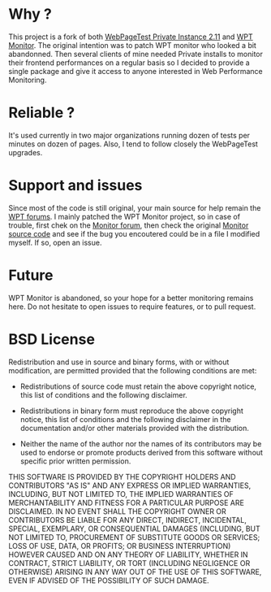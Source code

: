 Why ?
=====

This project is a fork of both [WebPageTest Private Instance 2.11](https://sites.google.com/a/webpagetest.org/docs/private-instances/releases/webpagetest-2-11) and [WPT Monitor](http://www.wptmonitor.org/). The original intention was to patch WPT monitor who looked a bit abandonned. Then several clients of mine needed Private installs to monitor their frontend performances on a regular basis so I decided to provide a single package and give it access to anyone interested in Web Performance Monitoring.


Reliable ?
==========

It's used currently in two major organizations running dozen of tests per minutes on dozen of pages.
Also, I tend to follow closely the WebPageTest upgrades.

Support and issues
=======

Since most of the code is still original, your main source for help remain the [WPT forums](http://www.webpagetest.org/forums/). I mainly patched the WPT Monitor project, so in case of trouble, first chek on the [Monitor forum](http://www.webpagetest.org/forums/forumdisplay.php?fid=22), then check the original [Monitor source code](http://code.webpagetest.org/listing.php?repname=WebPagetest&path=%2Ftrunk%2Fwww%2Fwptmonitor%2F&#acd403ebe86e0515da3b1856b1c217fa1) and see if the bug you encoutered could be in a file I modified myself. If so, open an issue.

Future
====

WPT Monitor is abandoned, so your hope for a better monitoring remains here. Do not hesitate to open issues to require features, or to pull request.


BSD License
====

Redistribution and use in source and binary forms, with or without modification, are permitted provided that the
following conditions are met:

* Redistributions of source code must retain the above copyright notice, this list of conditions and the following
disclaimer.

* Redistributions in binary form must reproduce the above copyright notice, this list of conditions and the following
disclaimer in the documentation and/or other materials provided with the distribution.

* Neither the name of the author nor the names of its contributors may be used to endorse or promote products derived
from this software without specific prior written permission.

THIS SOFTWARE IS PROVIDED BY THE COPYRIGHT HOLDERS AND CONTRIBUTORS "AS IS" AND ANY EXPRESS OR IMPLIED WARRANTIES,
INCLUDING, BUT NOT LIMITED TO, THE IMPLIED WARRANTIES OF MERCHANTABILITY AND FITNESS FOR A PARTICULAR PURPOSE ARE
DISCLAIMED. IN NO EVENT SHALL THE COPYRIGHT OWNER OR CONTRIBUTORS BE LIABLE FOR ANY DIRECT, INDIRECT, INCIDENTAL,
SPECIAL, EXEMPLARY, OR CONSEQUENTIAL DAMAGES (INCLUDING, BUT NOT LIMITED TO, PROCUREMENT OF SUBSTITUTE GOODS OR
SERVICES; LOSS OF USE, DATA, OR PROFITS; OR BUSINESS INTERRUPTION) HOWEVER CAUSED AND ON ANY THEORY OF LIABILITY,
WHETHER IN CONTRACT, STRICT LIABILITY, OR TORT (INCLUDING NEGLIGENCE OR OTHERWISE) ARISING IN ANY WAY OUT OF THE USE
OF THIS SOFTWARE, EVEN IF ADVISED OF THE POSSIBILITY OF SUCH DAMAGE.